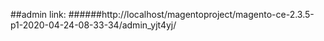 ##admin link:
######http://localhost/magentoproject/magento-ce-2.3.5-p1-2020-04-24-08-33-34/admin_yjt4yj/